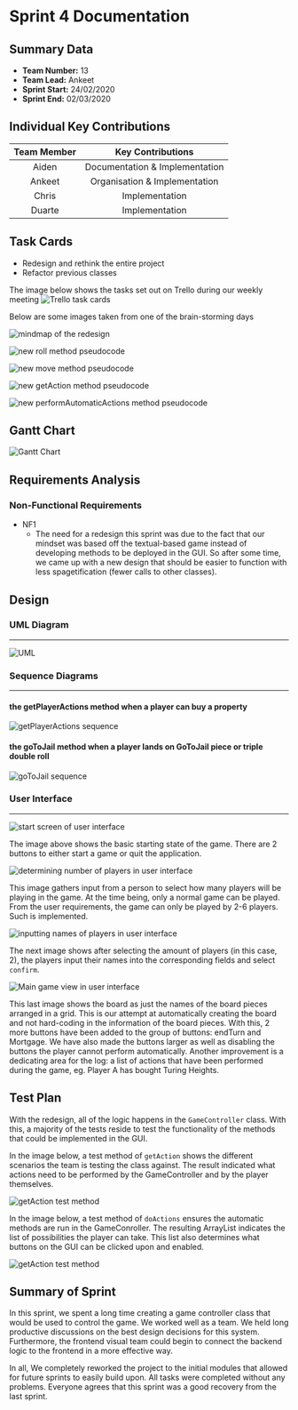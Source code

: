 # Sprint 4 Documentation

## Summary Data

- **Team Number:** 13
- **Team Lead:** Ankeet
- **Sprint Start:** 24/02/2020
- **Sprint End:** 02/03/2020

## Individual Key Contributions

| Team Member | Key Contributions |
| :---------: | :---------------: |
|    Aiden    |  Documentation & Implementation   |
|   Ankeet    |  Organisation & Implementation   |
|    Chris    |  Implementation   |
|   Duarte    |  Implementation   |

## Task Cards

- Redesign and rethink the entire project
- Refactor previous classes

The image below shows the tasks set out on Trello during our weekly meeting
![Trello task cards](images/trello4.png)

Below are some images taken from one of the brain-storming days

![mindmap of the redesign](images/overallRedesign.jpg)

![new roll method pseudocode](images/rollRedesign.jpg)

![new move method pseudocode](images/moveRedesign.jpg)

![new getAction method pseudocode](images/getActionsRedesign.jpg)

![new performAutomaticActions method pseudocode](images/performAutomaticActions.jpg)

## Gantt Chart

![Gantt Chart](images/gantt4.png)

## Requirements Analysis

### Non-Functional Requirements
- NF1
  - The need for a redesign this sprint was due to the fact that our mindset was based off the textual-based game instead of developing methods to be deployed in the GUI. So after some time, we came up with a new design that should be easier to function with less spagetification (fewer calls to other classes).

## Design

### UML Diagram
___

![UML](images/UML4.svg)

### Sequence Diagrams
___

#### the getPlayerActions method when a player can buy a property
![getPlayerActions sequence](images/getPlayerActionsSequence.svg)

#### the goToJail method when a player lands on GoToJail piece or triple double roll

![goToJail sequence](images/goToJailSequence.svg)

### User Interface
___

![start screen of user interface](images/GUI1.png)

The image above shows the basic starting state of the game. There are 2 buttons to either start a game or quit the application.

![determining number of players in user interface](images/GUI2.png)

This image gathers input from a person to select how many players will be playing in the game. At the time being, only a normal game can be played. From the user requirements, the game can only be played by 2-6 players. Such is implemented.

![inputting names of players in user interface](images/GUI3.png)

The next image shows after selecting the amount of players (in this case, 2), the players input their names into the corresponding fields and select ``confirm``.

![Main game view in user interface](images/GUI4.png)

This last image shows the board as just the names of the board pieces arranged in a grid. This is our attempt at automatically creating the board and not hard-coding in the information of the board pieces. With this, 2 more buttons have been added to the group of buttons: endTurn and Mortgage. We have also made the buttons larger as well as disabling the buttons the player cannot perform automatically. Another improvement is a dedicating area for the log: a list of actions that have been performed during the game, eg. Player A has bought Turing Heights. 



## Test Plan

With the redesign, all of the logic happens in the `GameController` class. With this, a majority of the tests reside to test the functionality of the methods that could be implemented in the GUI.

In the image below, a test method of `getAction` shows the different scenarios the team is testing the class against. The result indicated what actions need to be performed by the GameController and by the player themselves.

![getAction test method](images/getActionTest1.png)

In the image below, a test method of `doActions` ensures the automatic methods are run in the GameConroller. The resulting ArrayList indicates the list of possibilities the player can take. This list also determines what buttons on the GUI can be clicked upon and enabled.

![getAction test method](images/doActionsTest.png)

## Summary of Sprint

In this sprint, we spent a long time creating a game controller class that would be used to control the game. We worked well as a team. We held long productive discussions on the best design decisions for this system. Furthermore, the frontend visual team could begin to connect the backend logic to the frontend in a more effective way. 

In all, We completely reworked the project to the initial modules that allowed for future sprints to easily build upon. All tasks were completed without any problems. Everyone agrees that this sprint was a good recovery from the last sprint.